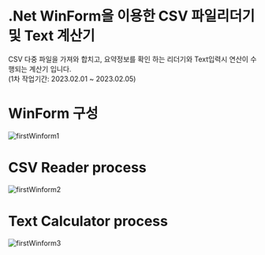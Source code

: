 # .Net WinForm을 이용한 CSV 파일리더기 및 Text 계산기

CSV 다중 파일을 가져와 합치고, 요약정보를 확인 하는 리더기와 Text입력시 연산이 수행되는 계산기 입니다.<br>
(1차 작업기간: 2023.02.01 ~ 2023.02.05)

# WinForm 구성
![firstWinform1](https://user-images.githubusercontent.com/108513216/216880119-6c861869-5aec-4c3d-9c03-1b96f266c484.png)

# CSV Reader process
![firstWinform2](https://user-images.githubusercontent.com/108513216/216880116-d40c19e8-14c1-4187-8a1c-cd5a0672378a.png)

# Text Calculator process
![firstWinform3](https://user-images.githubusercontent.com/108513216/216880104-c83634ec-29af-41af-990d-23e1e7250e8a.png)
